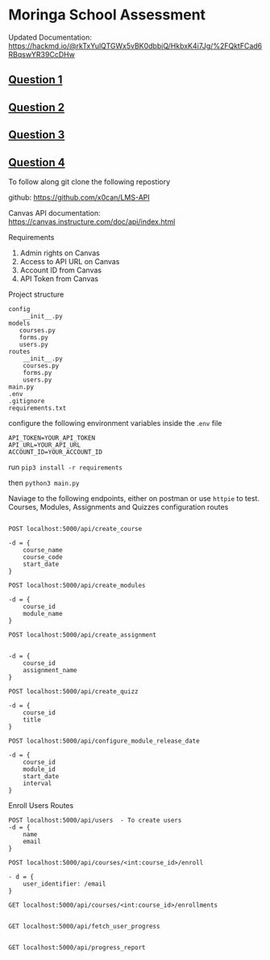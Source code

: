 Moringa School Assessment
==

Updated Documentation: https://hackmd.io/@rkTxYulQTGWx5vBK0dbbiQ/HkbxK4i7Jg/%2FQktFCad6RBqswYR39CcDHw

 [Question 1](/question1.md)
---

[Question 2](/question2.md)
---

[Question 3](/question3.md)
---

[Question 4](/question4.md)
---


To follow along git clone the following repostiory


github: https://github.com/x0can/LMS-API



Canvas API documentation: https://canvas.instructure.com/doc/api/index.html


Requirements

1. Admin rights on Canvas
2. Access to API URL on Canvas
3. Account ID from Canvas
4. API Token from Canvas

Project structure

```
config
    __init__.py
models
   courses.py
   forms.py
   users.py
routes
    __init__.py
    courses.py
    forms.py
    users.py
main.py
.env
.gitignore
requirements.txt
```


configure the following environment variables inside the .`env` file

```
API_TOKEN=YOUR_API_TOKEN
API_URL=YOUR_API_URL
ACCOUNT_ID=YOUR_ACCOUNT_ID
```

run `pip3 install -r requirements`

then `python3 main.py`

Naviage to the following endpoints, either on postman or use `httpie` to test.
Courses, Modules, Assignments and Quizzes configuration routes

```

POST localhost:5000/api/create_course  

-d = {
    course_name
    course_code
    start_date
}

POST localhost:5000/api/create_modules

-d = {
    course_id
    module_name
}

POST localhost:5000/api/create_assignment


-d = {
    course_id
    assignment_name
}

POST localhost:5000/api/create_quizz

-d = {
    course_id
    title
}

POST localhost:5000/api/configure_module_release_date

-d = {
    course_id
    module_id
    start_date
    interval
}

```

Enroll Users Routes
```
POST localhost:5000/api/users  - To create users
-d = {
    name
    email
}

POST localhost:5000/api/courses/<int:course_id>/enroll

- d = {
    user_identifier: /email
}

GET localhost:5000/api/courses/<int:course_id>/enrollments


GET localhost:5000/api/fetch_user_progress


GET localhost:5000/api/progress_report

```

